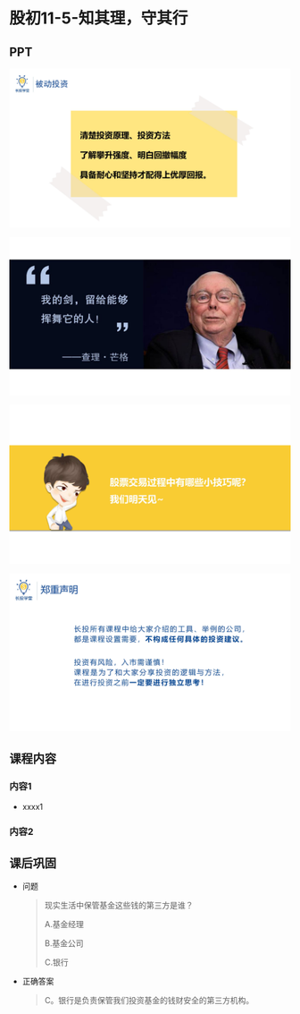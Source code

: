 # 股初11-5-知其理，守其行

## PPT

![课程ppt](assets/11-5-1.jpeg)

![课程ppt](assets/11-5-2.jpeg)

![课程ppt](assets/11-5-3.jpeg)

![课程ppt](assets/11-5-4.jpeg)

## 课程内容

### 内容1

- xxxx1

  > 

### 内容2

## 课后巩固

- 问题

  > 现实生活中保管基金这些钱的第三方是谁？
  >
  > A.基金经理
  >
  > B.基金公司
  >
  > C.银行

- 正确答案

  > C。银行是负责保管我们投资基金的钱财安全的第三方机构。